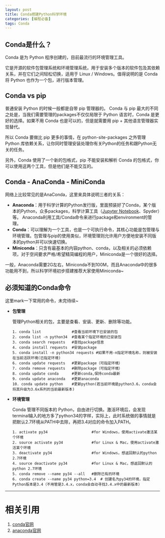 ```yaml
---
layout: post
title: Conda搭建Python科学环境
categories: [编程必备]
tags: Conda
---
```


## Conda是什么？
Conda 是为 Python 程序创建的，目前最流行的环境管理工具。

它是开源的软件包管理系统和环境管理系统，用于安装多个版本的软件包及其依赖关系，并在它们之间轻松切换，适用于 Linux / Windows。值得说明的是 Conda 将 Python 也作为一个包，进行版本管理。

## Conda vs pip
普通安装 Python 的时候一般都是自带 pip 管理器的。 Conda 与 pip 最大的不同之处是，当我们需要管理的packages不仅仅局限于 Python 语言时，Conda 是更好的选择。如果不用 Conda 也是可以的，但是就需要用 pip + 其他语言管理器实现替代。

所以 Conda 要做比 pip 更多的事情，在 python-site-packages 之外管理 Python 库依赖关系，让你同时管理安装处理你有关Python的任务和跟Python无关的任务。

另外，Conda 使用了一个新的包格式，pip 不能安装和解析 Conda 的包格式，你可以使用这两个工具，但是他们是不能交互的。

## Conda - AnaConda - MiniConda
网络上比较常见的是AnaConda，这里来具体说明三者的关系：

- **Anaconda**：用于科学计算的Python发行版，里面预装好了Conda，某个版本的Python，众多packages，科学计算工具（[Jupyter Notebook](/blog/JupyterNotebook.html)、Spyder）等。 Anaconda利用工具/Conda命令来进行package和environment的管理。
- **Conda**：可以理解为一个工具，也是一个可执行命令，其核心功能是包管理与环境管理。包管理与pip的使用类似，环境管理则允许用户方便地安装不同版本的python并可以快速切换。
- **Miniconda**：只含有最基本的内容python、conda，以及相关的必须依赖项，对于空间要求严格/希望精简编程的用户，Miniconda是一个很好的选择。

一般，Anaconda需要2G左右，Miniconda不到100M，而且Anaconda中的很多功能用不到，所以科学环境初步搭建推荐大家使用Miniconda~


## 必须知道的Conda命令
这里mark一下常用的命令，未完待续~

- **包管理**

    管理Python相关的包，主要是查看、安装、更新、删除等功能。
    ```
    1. conda list              #查看当前环境下已安装的包
    2. conda list -n python34  #查看某个指定环境的已安装包
    3. conda search requests   #查找package信息
    4. conda install requests  #安装package
    5. conda install -n python34 requests #如果不用-n指定环境名称，则被安装在当前活跃环境(已指定环境)
    6. conda update requests   #更新package（可指定环境）
    7. conda remove requests   #删除package（可指定环境）
    8. conda update conda      #更新conda,保持conda最新
    9. conda update anaconda   #更新anaconda
    10. conda update python    #更新python(若当前环境是python3.6，conda会将其升级为3.6x系列的当前最新版本)
    ```


- **环境管理**

    Conda 管理不同版本的 Python，自由进行切换。激活环境后，会发现terminal输入的地方多了python34的字样，实际上，此时系统做的事情就是把默认2.7环境从PATH中去除，再把3.4对应的命令加入PATH。
    ```
    1. activate py34                    #for Windows，使用activate激活某个环境
    2. source activate py34             #for Linux & Mac，使用activate激活某个环境
    3. deactivate py34                  #for Windows，想返回默认的python 2.7环境
    4. source deactivate py34           #for Linux & Mac，想返回默认的python 2.7环境
    5. conda remove --name py34 --all   #删除已有的环境
    6. conda create --name py34 python=3.4  # 创建名为py34的环境，指定Python版本是3.4（不用管是3.4.x，conda会自动寻找3.4.x中的最新版本）
    ```


---
# 相关引用
1. [conda官网](https://conda.io/en/latest/)
2. [anaconda官网](https://www.anaconda.com/)